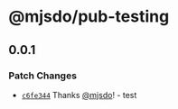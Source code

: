 # @mjsdo/pub-testing

## 0.0.1

### Patch Changes

- [`c6fe344`](https://github.com/mjsdo/react-utils/commit/c6fe34439e8b17c6fa57a50c0b1b5abd00d85880) Thanks [@mjsdo](https://github.com/mjsdo)! - test
